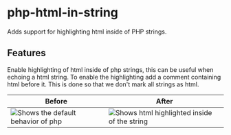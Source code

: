# php-html-in-string
Adds support for highlighting html inside of PHP strings.

## Features
Enable highlighting of html inside of php strings, this can be useful when echoing a html string.
To enable the highlighting add a comment containing html before it. This is done so that we don't mark all strings as html.

| Before | After |
| --- | --- |
| ![Shows the default behavior of php](https://github.com/yannick1691/php-html-in-string/raw/master/images/before.png) | ![Shows html highlighted inside of the string](https://github.com/yannick1691/php-html-in-string/raw/master/images/after.png) |
